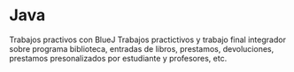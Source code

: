 # Java
Trabajos practivos con BlueJ
Trabajos practictivos y trabajo final integrador sobre programa biblioteca, entradas de libros, prestamos, devoluciones, prestamos presonalizados por estudiante y profesores, etc.
